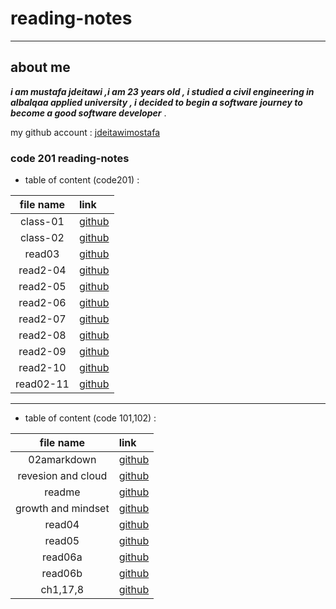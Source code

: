 # reading-notes

***

## about me 
***i am mustafa jdeitawi ,i am 23 years old , i studied a civil engineering in albalqaa applied university , i decided to begin a software journey to become a good software developer*** . 

my github account : [jdeitawimostafa](https://github.com/jdeitawimostafa)

### code 201 reading-notes

- table of content (code201) :

|file name|link|
|:-------:|:---|
|class-01|[github](https://jdeitawimostafa.github.io/reading-notes1/class-01)|
|class-02|[github](https://jdeitawimostafa.github.io/reading-notes1/class-02)|
|read03|[github](https://jdeitawimostafa.github.io/reading-notes1/read03)|
|read2-04|[github](https://jdeitawimostafa.github.io/reading-notes1/read2-04)|
|read2-05|[github](https://jdeitawimostafa.github.io/reading-notes1/read2-05)|
|read2-06|[github](https://jdeitawimostafa.github.io/reading-notes1/read2-06)|
|read2-07|[github](https://jdeitawimostafa.github.io/reading-notes1/read2-07)|
|read2-08|[github](https://jdeitawimostafa.github.io/reading-notes1/read2-08)|
|read2-09|[github](https://jdeitawimostafa.github.io/reading-notes1/read2-09)|
|read2-10|[github](https://jdeitawimostafa.github.io/reading-notes1/read2-10)|
|read02-11|[github](https://jdeitawimostafa.github.io/reading-notes1/read02-11)|







***


- table of content (code 101,102) : 

|file name|link|
|:-------:|:---|
|02amarkdown|[github](https://jdeitawimostafa.github.io/reading-notes1/02amarkdown)|
|revesion and cloud|[github](https://jdeitawimostafa.github.io/reading-notes1/revesion%20and%20cloud)| 
|readme|[github](https://jdeitawimostafa.github.io/reading-notes1/)|
|growth and mindset|[github](https://jdeitawimostafa.github.io/reading-notes1/growth%20and%20mindset)|
|read04|[github](https://jdeitawimostafa.github.io/reading-notes1/read04)|
|read05|[github](https://jdeitawimostafa.github.io/reading-notes1/read05)|
|read06a|[github](https://jdeitawimostafa.github.io/reading-notes1/read06a)|
|read06b|[github](https://jdeitawimostafa.github.io/reading-notes1/read06b)|
|ch1,17,8|[github](https://jdeitawimostafa.github.io/reading-notes1/ch1,17,8)|







